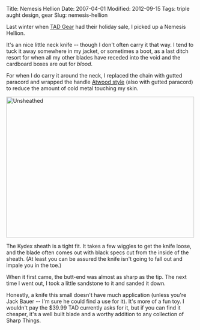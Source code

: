 Title: Nemesis Hellion
Date: 2007-04-01
Modified: 2012-09-15
Tags: triple aught design, gear
Slug: nemesis-hellion

Last winter when <a href="http://tadgear.com/">TAD Gear</a> had their holiday sale, I picked up a <span class="removed_link">Nemesis Hellion</span>.

It's an nice little neck knife -- though I don't often carry it that way. I tend to tuck it away somewhere in my jacket, or sometimes a boot, as a last ditch resort for when all my other blades have receded into the void and the cardboard boxes are out for <em>blood</em>.

For when I do carry it around the neck, I replaced the chain with gutted paracord and wrapped the handle <a href="http://www.phlaunt.com/atwoodknives/16570807.php">Atwood style</a> (also with gutted paracord) to reduce the amount of cold metal touching my skin.

<a href="http://www.flickr.com/photos/pigmonkey/1866399637/" title="Photo Sharing"><img src="http://farm3.static.flickr.com/2154/1866399637_02a52c35f8.jpg" width="500" height="375" alt="Unsheathed" /></a>

The Kydex sheath is a tight fit. It takes a few wiggles to get the knife loose, and the blade often comes out with black specs cut from the inside of the sheath. (At least you can be assured the knife isn't going to fall out and impale you in the toe.)

When it first came, the butt-end was almost as sharp as the tip. The next time I went out, I took a little sandstone to it and sanded it down.

Honestly, a knife this small doesn't have much application (unless you're Jack Bauer -- I'm sure he could find a use for it). It's more of a fun toy. I wouldn't pay the $39.99 TAD currently asks for it, but if you can find it cheaper, it's a well built blade and a worthy addition to any collection of Sharp Things.
